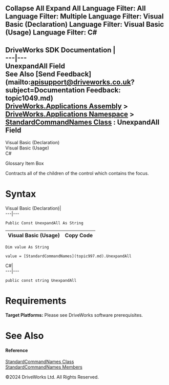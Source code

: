        

 Collapse All Expand All  Language Filter: All  Language Filter: Multiple  Language Filter: Visual Basic (Declaration) Language Filter: Visual Basic (Usage) Language Filter: C#  
---  
DriveWorks SDK Documentation  |   
---|---  
UnexpandAll Field   
See Also [Send Feedback](mailto:apisupport@driveworks.co.uk?subject=Documentation Feedback: topic1049.md)  
[DriveWorks.Applications Assembly](topic13.md) > [DriveWorks.Applications Namespace](topic16.md) > [StandardCommandNames Class](topic997.md) : UnexpandAll Field  
---  
  
Visual Basic (Declaration)    
Visual Basic (Usage)    
C# 

Glossary Item Box

Contracts all of the children of the control which contains the focus. 

# Syntax

Visual Basic (Declaration)|   
---|---  
      
    
    Public Const UnexpandAll As String  
  
Visual Basic (Usage)| Copy Code  
---|---  
      
    
    Dim value As String
     
    value = [StandardCommandNames](topic997.md).UnexpandAll  
  
C#|   
---|---  
      
    
    public const string UnexpandAll  
  
# Requirements

**Target Platforms:** Please see DriveWorks software prerequisites.

# See Also

#### Reference

[StandardCommandNames Class](topic997.md)   
[StandardCommandNames Members](topic998.md)

©2024 DriveWorks Ltd. All Rights Reserved.
